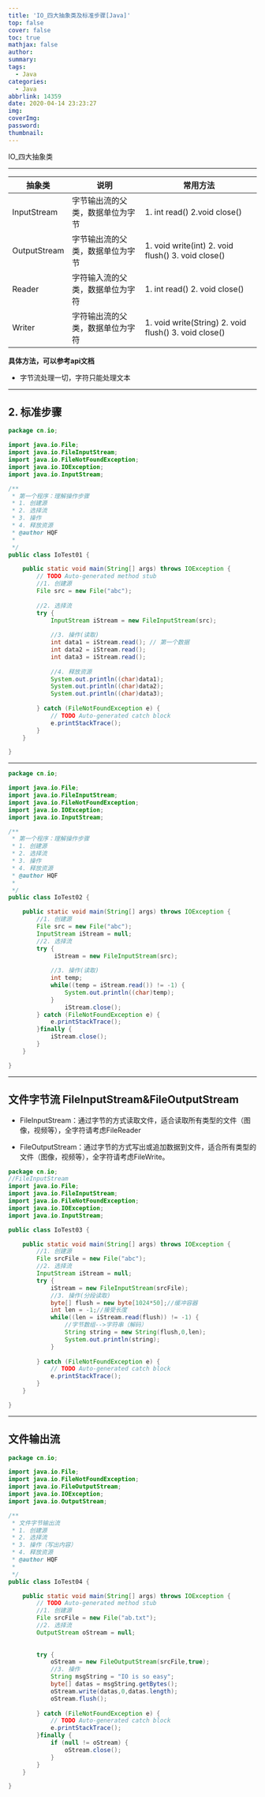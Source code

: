 ```yaml
---
title: 'IO_四大抽象类及标准步骤[Java]'
top: false
cover: false
toc: true
mathjax: false
author: 
summary: 
tags:
  - Java
categories:
  - Java
abbrlink: 14359
date: 2020-04-14 23:23:27
img:
coverImg:
password:
thumbnail: 
---
```


IO_四大抽象类

<!-- more -->

---

| 抽象类       | 说明                             | 常用方法                                                     |
| ------------ | -------------------------------- | ------------------------------------------------------------ |
| InputStream  | 字节输出流的父类，数据单位为字节 | 1. int read()                                                         2.void close() |
| OutputStream | 字节输出流的父类，数据单位为字节 | 1. void write(int)                                                       2. void flush()                                                                        3. void close() |
| Reader       | 字符输入流的父类，数据单位为字符 | 1. int read()                                                                2. void close() |
| Writer       | 字符输出流的父类，数据单位为字符 | 1. void write(String)                                                 2. void flush()                                                            3. void close() |

**具体方法，可以参考api文档**

- 字节流处理一切，字符只能处理文本

---

## 2. 标准步骤

```java
package cn.io;

import java.io.File;
import java.io.FileInputStream;
import java.io.FileNotFoundException;
import java.io.IOException;
import java.io.InputStream;

/**
 * 第一个程序：理解操作步骤
 * 1. 创建源
 * 2. 选择流
 * 3. 操作
 * 4. 释放资源
 * @author HQF
 *
 */
public class IoTest01 {

	public static void main(String[] args) throws IOException {
		// TODO Auto-generated method stub
		//1. 创建源
		File src = new File("abc");
		
		//2. 选择流
		try {
			InputStream iStream = new FileInputStream(src);
		
			//3. 操作(读取)
			int data1 = iStream.read(); // 第一个数据
			int data2 = iStream.read();
			int data3 = iStream.read();
			
			//4. 释放资源
			System.out.println((char)data1);
			System.out.println((char)data2);
			System.out.println((char)data3);
		
		} catch (FileNotFoundException e) {
			// TODO Auto-generated catch block
			e.printStackTrace();
		}
	}

}

```

---

```java
package cn.io;

import java.io.File;
import java.io.FileInputStream;
import java.io.FileNotFoundException;
import java.io.IOException;
import java.io.InputStream;

/**
 * 第一个程序：理解操作步骤
 * 1. 创建源
 * 2. 选择流
 * 3. 操作
 * 4. 释放资源
 * @author HQF
 *
 */
public class IoTest02 {

	public static void main(String[] args) throws IOException {
		//1. 创建源
		File src = new File("abc");
		InputStream iStream = null;
		//2. 选择流
		try {
			 iStream = new FileInputStream(src);
		
			//3. 操作(读取)
			int temp;
			while((temp = iStream.read()) != -1) {
				System.out.println((char)temp);
			}
				iStream.close();
		} catch (FileNotFoundException e) {
			e.printStackTrace();
		}finally {
			iStream.close();
		}
	}

}

```

---

## 文件字节流 FileInputStream&FileOutputStream

- FileInputStream：通过字节的方式读取文件，适合读取所有类型的文件（图像，视频等），全字符请考虑FileReader

- FileOutputStream：通过字节的方式写出或追加数据到文件，适合所有类型的文件（图像，视频等），全字符请考虑FileWrite。

```java
package cn.io;
//FileInputStream
import java.io.File;
import java.io.FileInputStream;
import java.io.FileNotFoundException;
import java.io.IOException;
import java.io.InputStream;

public class IoTest03 {

	public static void main(String[] args) throws IOException {
		//1. 创建源
		File srcFile = new File("abc");
		//2. 选择流
		InputStream iStream = null;
		try {
			iStream = new FileInputStream(srcFile);
			//3. 操作(分段读取)
			byte[] flush = new byte[1024*50];//缓冲容器
			int len = -1;//接受长度
			while((len = iStream.read(flush)) != -1) {
				//字节数组-->字符串（解码）
				String string = new String(flush,0,len);
				System.out.println(string);
			}
		
		} catch (FileNotFoundException e) {
			// TODO Auto-generated catch block
			e.printStackTrace();
		}
	}

}

```

---

## 文件输出流

```java
package cn.io;

import java.io.File;
import java.io.FileNotFoundException;
import java.io.FileOutputStream;
import java.io.IOException;
import java.io.OutputStream;

/**
 * 文件字节输出流
 * 1. 创建源
 * 2. 选择流
 * 3. 操作（写出内容）
 * 4. 释放资源
 * @author HQF
 *
 */
public class IoTest04 {

	public static void main(String[] args) throws IOException {
		// TODO Auto-generated method stub
		//1. 创建源
		File srcFile = new File("ab.txt");
		//2. 选择流
		OutputStream oStream = null;
	
		
		try {
			oStream = new FileOutputStream(srcFile,true);
			//3. 操作
			String msgString = "IO is so easy";
			byte[] datas = msgString.getBytes();
			oStream.write(datas,0,datas.length);
			oStream.flush();
		
		} catch (FileNotFoundException e) {
			// TODO Auto-generated catch block
			e.printStackTrace();
		}finally {
			if (null != oStream) {
				oStream.close();
			}
		}
	}

}

```